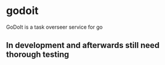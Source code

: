 # godoit
GoDoIt is a task overseer service for go

## In development and afterwards still need thorough testing